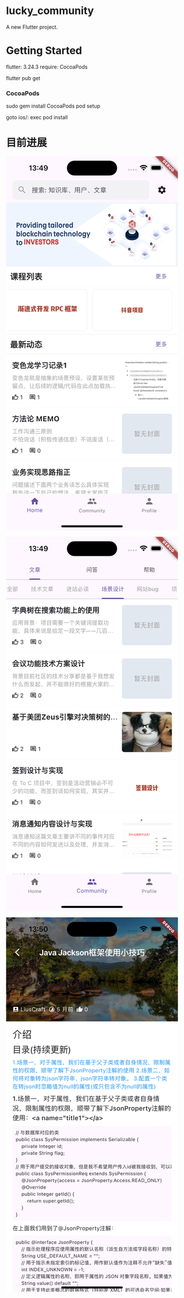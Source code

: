 # lucky_community

A new Flutter project.

# Getting Started

flutter: 3.24.3
require: CocoaPods

flutter pub get

### CocoaPods
sudo gem install CocoaPods
pod setup

goto ios/: exec pod install

# 目前进展
![image](/docs/home.jpg)

![image](/docs/articlelist.jpg)

![image](/docs/articleview.jpg)
